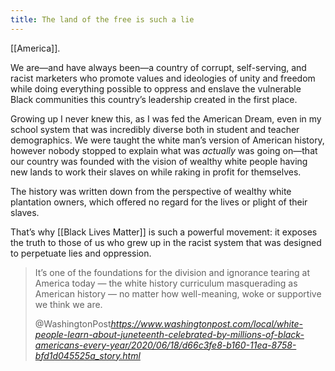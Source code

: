 ```yaml
---
title: The land of the free is such a lie
---
```

[[America]].

We are—and have always been—a country of corrupt, self-serving, and racist marketers who promote values and ideologies of unity and freedom while doing everything possible to oppress and enslave the vulnerable Black communities this country’s leadership created in the first place.

Growing up I never knew this, as I was fed the American Dream, even in my school system that was incredibly diverse both in student and teacher demographics. We were taught the white man’s version of American history, however nobody stopped to explain what was *actually* was going on—that our country was founded with the vision of wealthy white people having new lands to work their slaves on while raking in profit for themselves.

The history was written down from the perspective of wealthy white plantation owners, which offered no regard for the lives or plight of their slaves.

That’s why [[Black Lives Matter]] is such a powerful movement: it exposes the truth to those of us who grew up in the racist system that was designed to perpetuate lies and oppression.

<blockquote class="quoteback" data-title="Perspective | White people learn about Juneteenth, celebrated by millions of black Americans every year" data-author="@WashingtonPost" cite="https://www.washingtonpost.com/local/white-people-learn-about-juneteenth-celebrated-by-millions-of-black-americans-every-year/2020/06/18/d66c3fe8-b160-11ea-8758-bfd1d045525a_story.html">
<p class="font--body font-copy gray-darkest ma-0 pb-md ">It’s one of the foundations for the division and ignorance tearing at America today — the white history curriculum masquerading as American history — no matter how well-meaning, woke or supportive we think we are.</p>
<footer>@WashingtonPost<cite><a href="https://www.washingtonpost.com/local/white-people-learn-about-juneteenth-celebrated-by-millions-of-black-americans-every-year/2020/06/18/d66c3fe8-b160-11ea-8758-bfd1d045525a_story.html">https://www.washingtonpost.com/local/white-people-learn-about-juneteenth-celebrated-by-millions-of-black-americans-every-year/2020/06/18/d66c3fe8-b160-11ea-8758-bfd1d045525a_story.html</a></cite></footer>
</blockquote><script note="" src="https://cdn.jsdelivr.net/gh/Blogger-Peer-Review/quotebacks@1/quoteback.js"></script>
